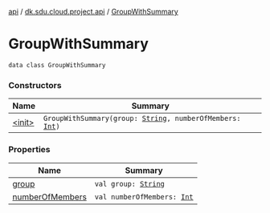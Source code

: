 [api](../../index.md) / [dk.sdu.cloud.project.api](../index.md) / [GroupWithSummary](./index.md)

# GroupWithSummary

`data class GroupWithSummary`

### Constructors

| Name | Summary |
|---|---|
| [&lt;init&gt;](-init-.md) | `GroupWithSummary(group: `[`String`](https://kotlinlang.org/api/latest/jvm/stdlib/kotlin/-string/index.html)`, numberOfMembers: `[`Int`](https://kotlinlang.org/api/latest/jvm/stdlib/kotlin/-int/index.html)`)` |

### Properties

| Name | Summary |
|---|---|
| [group](group.md) | `val group: `[`String`](https://kotlinlang.org/api/latest/jvm/stdlib/kotlin/-string/index.html) |
| [numberOfMembers](number-of-members.md) | `val numberOfMembers: `[`Int`](https://kotlinlang.org/api/latest/jvm/stdlib/kotlin/-int/index.html) |
